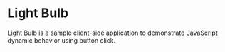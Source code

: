 # Light Bulb
Light Bulb is a sample client-side application to demonstrate JavaScript dynamic behavior using button click.